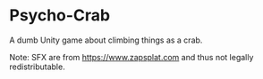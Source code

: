 # Psycho-Crab
A dumb Unity game about climbing things as a crab.

Note: SFX are from https://www.zapsplat.com and thus not legally redistributable.
